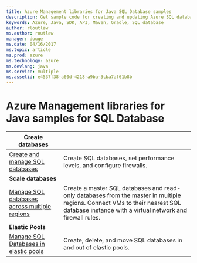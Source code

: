 ```yaml
---
title: Azure Management libraries for Java SQL Database samples
description: Get sample code for creating and updating Azure SQL databases using the Azure Management libraries for Java
keywords: Azure, Java, SDK, API, Maven, Gradle, SQL database
author: rloutlaw
ms.author: routlaw
manager: douge
ms.date: 04/16/2017
ms.topic: article
ms.prod: azure
ms.technology: azure
ms.devlang: java
ms.service: multiple
ms.assetid: e4537f38-a60d-4218-a9ba-3cba7af61b8b
---
```



# Azure Management libraries for Java samples for SQL Database

| **Create databases** ||
|---|---|
| [Create and manage SQL databases][2] | Create SQL databases, set performance levels, and configure firewalls.  | 
| **Scale databases** ||
| [Manage SQL databases across multiple regions][2] | Create a master SQL databases and read-only databases from the master in multiple regions. Connect VMs to their nearest SQL database instance with a virtual network and firewall rules. | 
| **Elastic Pools** ||
| [Manage SQL Databases in elastic pools][2] | Create, delete, and move SQL databases in and out of elastic pools. | 

[2]: java-sdk-azure-configure-webapp-sources.md